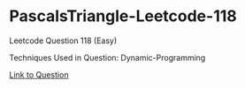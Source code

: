 # PascalsTriangle-Leetcode-118

Leetcode Question 118 (Easy)

Techniques Used in Question:
Dynamic-Programming

[Link to Question](https://leetcode.com/problems/pascals-triangle/)
